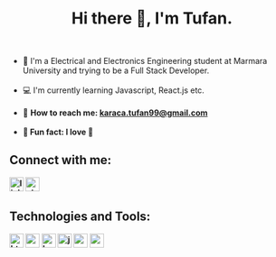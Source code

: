 <h1 align="center"> Hi there 👋, I'm Tufan.</h1>

<br>

<ul>
<li>🏫 I'm a Electrical and Electronics Engineering student at Marmara University and trying to be a Full Stack Developer.</li>
<br>
<li>💻 I'm currently learning Javascript, React.js etc.</li>
<br>
<li>📧 <b>How to reach me:<b> <a href="mailto:karaca.tufan99@gmail.com">karaca.tufan99@gmail.com</a></li>
<br>
<li>🕺 Fun fact: I love 🏀</li>
</ul>

## Connect with me:
<a href="https://www.linkedin.com/in/tufankaraca/"><img src="https://upload.wikimedia.org/wikipedia/commons/c/ca/LinkedIn_logo_initials.png" alt="linkedin" width="25px"></a>
<a href="https://stackoverflow.com/users/19708362/tufankaraca"><img src="https://upload.wikimedia.org/wikipedia/commons/e/ef/Stack_Overflow_icon.svg" alt="stackoverflow" width="25px"></a>

## Technologies and Tools:
<a href="https://html.com/"><img src="https://logos-download.com/wp-content/uploads/2017/07/HTML5_badge.png" alt="html" width="25px"></a>
<a href="https://www.w3schools.com/css"><img src="https://upload.wikimedia.org/wikipedia/commons/6/62/CSS3_logo.svg" alt="css" width="25px"></a>
<a href="https://getbootstrap.com"><img src="https://upload.wikimedia.org/wikipedia/commons/b/b2/Bootstrap_logo.svg" alt="bootstrap" width="25px"></a>
<a href="https://www.javascript.com/"><img src="https://upload.wikimedia.org/wikipedia/commons/6/6a/JavaScript-logo.png" alt="javascript" width="25px"></a>
<a href="https://reactjs.org/"><img src="https://upload.wikimedia.org/wikipedia/commons/a/a7/React-icon.svg" alt="react.js" width="25px"></a>
<a href="https://code.visualstudio.com/"><img src="https://upload.wikimedia.org/wikipedia/commons/9/9a/Visual_Studio_Code_1.35_icon.svg" alt="vs code" width="25px"></a>